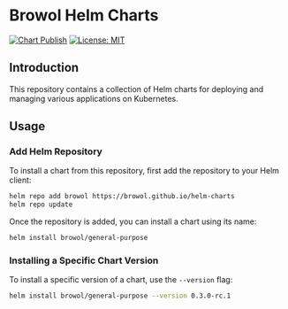 # Browol Helm Charts

[![Chart Publish](https://github.com/browol/helm-charts/actions/workflows/release.yml/badge.svg?branch=main)](https://github.com/browol/helm-charts/actions/workflows/release.yml)
[![License: MIT](https://img.shields.io/badge/License-MIT-yellow.svg)](https://opensource.org/licenses/MIT)

## Introduction

This repository contains a collection of Helm charts for deploying and managing various applications on Kubernetes.

## Usage

### Add Helm Repository

To install a chart from this repository, first add the repository to your Helm client:

```bash
helm repo add browol https://browol.github.io/helm-charts
helm repo update
```

Once the repository is added, you can install a chart using its name:

```bash
helm install browol/general-purpose
```

### Installing a Specific Chart Version

To install a specific version of a chart, use the `--version` flag:

```bash
helm install browol/general-purpose --version 0.3.0-rc.1
```
